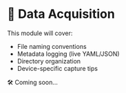 # 📡 Data Acquisition

This module will cover:
- File naming conventions
- Metadata logging (live YAML/JSON)
- Directory organization
- Device-specific capture tips

🛠️ Coming soon...
